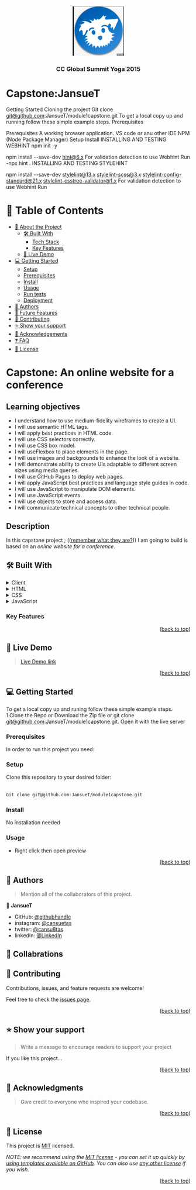 <a name="CC Global Summit Yoga 2015"></a>

<div align="center">

  <img src="./images/downdog img.png" alt="logo" width="140"  height="auto" />
  <br/>

  <h3><b>CC Global Summit Yoga 2015</b></h3>

</div>

# Capstone:JansueT

Getting Started
Cloning the project
Git clone git@github.com:JansueT/module1capstone.git
To get a local copy up and running follow these simple example steps.
Prerequisites

Prerequisites A working browser application. VS code or anu other IDE NPM (Node Package Manager) Setup Install INSTALLING AND TESTING WEBHINT
npm init -y

npm install --save-dev hint@6.x For validation detection to use Webhint Run -npx hint . INSTALLING AND TESTING STYLEHINT

npm install --save-dev stylelint@13.x stylelint-scss@3.x stylelint-config-standard@21.x stylelint-csstree-validator@1.x For validation detection to use Webhint Run

<!-- TABLE OF CONTENTS -->

# 📗 Table of Contents

- [📖 About the Project](#about-project)
  - [🛠 Built With](#built-with)
    - [Tech Stack](#tech-stack)
    - [Key Features](#key-features)
  - [🚀 Live Demo](#live-demo)
- [💻 Getting Started](#getting-started)
  - [Setup](#setup)
  - [Prerequisites](#prerequisites)
  - [Install](#install)
  - [Usage](#usage)
  - [Run tests](#run-tests)
  - [Deployment](#triangular_flag_on_post-deployment)
- [👥 Authors](#authors)
- [🔭 Future Features](#future-features)
- [🤝 Contributing](#contributing)
- [⭐️ Show your support](#support)
- [🙏 Acknowledgements](#acknowledgements)
- [❓ FAQ](#faq)
- [📝 License](#license)

<!-- PROJECT DESCRIPTION -->

# Capstone: An online website for a conference

## Learning objectives

- I understand how to use medium-fidelity wireframes to create a UI.
- I will use semantic HTML tags.
- I will apply best practices in HTML code.
- I will use CSS selectors correctly.
- I will use CSS box model.
- I will useFlexbox to place elements in the page.
- I will use images and backgrounds to enhance the look of a website.
- I will demonstrate ability to create UIs adaptable to different screen sizes using media queries.
- I will use GitHub Pages to deploy web pages.
- I will apply JavaScript best practices and language style guides in code.
- I will use JavaScript to manipulate DOM elements.
- I will use JavaScript events.
- I will use objects to store and access data.
- I will communicate technical concepts to other technical people.

## Description

In this capstone project ;
(([remember what they are?](https://github.com/microverseinc/curriculum-html-css/blob/main/articles/capstone_intro.md))) 
I am going to build is based on an *online website for a conference*.

## 🛠 Built With <a name="built-with"></a>

<details>
  <summary>Client</summary>
  <ul>
    <li><a href="https://developer.mozilla.org/en-US/docs/Web/HTML">html</a></li>
    <li><a href="https://developer.mozilla.org/en-US/docs/Web/CSS">css</a></li>
  </ul>
</details>

<details>
  <summary>HTML</summary>
  <ul>
    <li><a href="#">HTML</a></li>
  </ul>
</details>

<details>
  <summary>CSS</summary>
  <ul>
    <li><a href="#">CSS</a></li>
  </ul>
</details>

<details>
  <summary>JavaScript</summary>
  <ul>
    <li><a href="#">JS</a></li>
  </ul>
</details>
<!-- Features -->

### Key Features <a name="key-features"></a>

<p align="right">(<a href="#readme-top">back to top</a>)</p>

<!-- LIVE DEMO -->

## 🚀 Live Demo <a name ="live-demo"></a>

> [Live Demo link](https://jansuet.github.io/Portfolio/)

<p align="right">(<a href="#readme-top">back to top</a>)</p>

<!-- GETTING STARTED -->

## 💻 Getting Started <a name="getting-started"></a>

To get a local copy up and runing follow these simple example steps. 1.Clone the Repo or Download the Zip file or git clone git@github.com:JansueT/module1capstone.git. Open it with the live server 

### Prerequisites

In order to run this project you need:

### Setup

Clone this repository to your desired folder:

```sh

Git clone git@github.com:JansueT/module1capstone.git

```

### Install

No installation needed

### Usage

- Right click then open preview

<p align="right">(<a href="#readme-top">back to top</a>)</p>

<!-- AUTHORS -->

## 👥 Authors <a name="authors"></a>

> Mention all of the collaborators of this project.

👤 **JansueT**

- GitHub: [@githubhandle](https://github.com/JansueT)
- instagram: [@cansuetas](https://instagram.com/cansuetas)
- twitter: [@cansu8tas](https://twitter.com/cansu8tas)
- linkedIn: [@LinkedIn](https://www.linkedin.com/in/cansu-tas-467844251/)

<!-- COLLABRATIONS-->

## 👥 Collabrations <a name="collabrationns"></a>



<!-- CONTRIBUTING -->

## 🤝 Contributing <a name="contributing"></a>

Contributions, issues, and feature requests are welcome!

Feel free to check the [issues page](https://github.com/JansueT/Hello-microverse-project/issues/).

<p align="right">(<a href="#readme-top">back to top</a>)</p>

<!-- SUPPORT -->

## ⭐️ Show your support <a name="support"></a>

> Write a message to encourage readers to support your project

If you like this project...

<p align="right">(<a href="#readme-top">back to top</a>)</p>

<!-- ACKNOWLEDGEMENTS -->

## 🙏 Acknowledgments <a name="acknowledgements"></a>

> Give credit to everyone who inspired your codebase.

<p align="right">(<a href="#readme-top">back to top</a>)</p>

<!-- LICENSE -->

## 📝 License <a name="license"></a>

This project is [MIT](./LICENSE.md) licensed.

_NOTE: we recommend using the [MIT license](https://choosealicense.com/licenses/mit/) - you can set it up quickly by [using templates available on GitHub](https://docs.github.com/en/communities/setting-up-your-project-for-healthy-contributions/adding-a-license-to-a-repository). You can also use [any other license](https://choosealicense.com/licenses/) if you wish._

<p align="right">(<a href="#readme-top">back to top</a>)</p>
